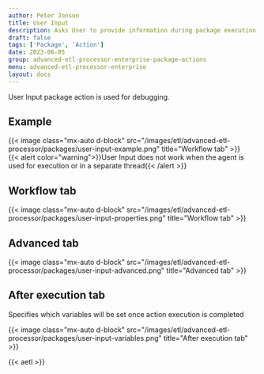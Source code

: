 ```yaml
---
author: Peter Jonson
title: User Input
description: Asks User to provide information during package execution.
draft: false
tags: ['Package', 'Action']
date: 2023-06-05
group: advanced-etl-processor-enterprise-package-actions
menu: advanced-etl-processor-enterprise
layout: docs
---
```


User Input package action is used for debugging.

## Example

{{< image class="mx-auto d-block"  src="/images/etl/advanced-etl-processor/packages/user-input-example.png" title="Workflow tab" >}}
\
{{< alert color="warning">}}User Input does not work when the agent is used for execution or in a separate thread{{< /alert >}}

## Workflow tab

{{< image class="mx-auto d-block"  src="/images/etl/advanced-etl-processor/packages/user-input-properties.png" title="Workflow tab" >}}

## Advanced tab

{{< image class="mx-auto d-block"  src="/images/etl/advanced-etl-processor/packages/user-input-advanced.png" title="Advanced tab" >}}

## After execution tab

Specifies which variables will be set once action execution is completed

{{< image class="mx-auto d-block"  src="/images/etl/advanced-etl-processor/packages/user-input-variables.png" title="After execution tab" >}}

{{< aetl >}}
